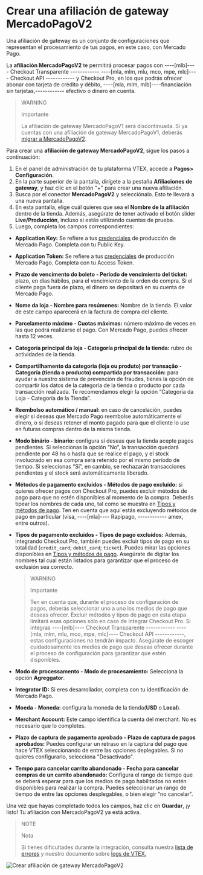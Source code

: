 # Crear una afiliación de gateway MercadoPagoV2 

Una afiliación de gateway es un conjunto de configuraciones que representan el procesamiento de tus pagos, en este caso, con Mercado Pago. 

La **afiliación MercadoPagoV2** te permitirá procesar pagos con ----[mlb]---- Checkout Transparente ------------ ----[mla, mlm, mlu, mco, mpe, mlc]---- Checkout API ------------ y Checkout Pro, en los que podrás ofrecer abonar con tarjeta de crédito y débito, ----[mla, mlm, mlb]----financiación sin tarjetas,------------ efectivo o dinero en cuenta. 

> WARNING
>
> Importante
>
> La afiliación de gateway MercadoPagoV1 será discontinuada. Si ya cuentas con una afiliación de gateway MercadoPagoV1, deberás [migrar a MercadoPagoV2](/developers/es/docs/vtex/integration/v1-v2-migration). 

Para crear una **afiliación de gateway MercadoPagoV2**, sigue los pasos a continuación:

1. En el panel de administración de tu plataforma VTEX, accede a **Pagos> Configuración**.
2. En la parte superior de la pantalla, dirígete a la pestaña **Afiliaciones de gateway**, y  haz clic en el botón "+" para crear una nueva afiliación.
3. Busca por el conector **MercadoPagoV2** y selecciónalo. Esto te llevará a una nueva pantalla.
4. En esta pantalla, elige cuál quieres que sea el **Nombre de la afiliación** dentro de la tienda. Además, asegúrate de tener activado el botón slider **Live/Producción**, incluso si estás utilizando cuentas de prueba.
5. Luego, completa los campos correspondientes:
  * **Application Key:** Se refiere a tus [credenciales](/developers/es/docs/vtex/additional-content/your-integrations/credentials) de producción de Mercado Pago. Completa con tu Public Key.
  * **Application Token:** Se refiere a tus [credenciales](/developers/es/docs/vtex/additional-content/your-integrations/credentials) de producción Mercado Pago. Completa con tu Access Token.
  * **Prazo de vencimento do boleto - Período de vencimiento del ticket:** plazo, en días hábiles, para el vencimiento de la orden de compra. Si el cliente paga fuera de plazo, el dinero se depositará en su cuenta de Mercado Pago.
  * **Nome da loja - Nombre para resúmenes:** Nombre de la tienda. El valor de este campo aparecerá en la factura de compra del cliente.
  * **Parcelamento máximo - Cuotas máximas:** número máximo de veces en las que podrá realizarse el pago.  Con Mercado Pago, puedes ofrecer hasta 12 veces.
  * **Categoría principal da loja - Categoría principal de la tienda:** rubro de actividades de la tienda.
  * **Compartilhamento da categoria (loja ou produto) por transação - Categoría (tienda o producto) compartida por transacción:** para ayudar a nuestro sistema de prevención de fraudes, tienes la opción de compartir los datos de la categoría de la tienda o producto por cada transacción realizada. Te recomendamos elegir la opción “Categoria da Loja - Categoría de la Tienda”.
  * **Reembolso automático / manual:** en caso de cancelación, puedes elegir si deseas que Mercado Pago reembolse automáticamente el dinero, o si deseas retener el monto pagado para que el cliente lo use en futuras compras dentro de la misma tienda.
  * **Modo binário - binario:** configura si deseas que la tienda acepte pagos pendientes. Si seleccionas la opción “No”, la transacción quedará pendiente por 48 hs o hasta que se realice el pago, y el stock involucrado en esa compra será retenido por el mismo período de tiempo. Si seleccionas “Sí”, en cambio, se rechazarán transacciones pendientes y el stock será automáticamente liberado.
  * **Métodos de pagamento excluídos - Métodos de pago excluído:** si quieres ofrecer pagos con Checkout Pro, puedes excluir métodos de pago para que no estén disponibles al momento de la compra. Deberás tipear los nombres de cada uno, tal como se muestra en [Tipos y métodos de pago](/developers/es/docs/vtex/payments-configuration/checkout-pro/exclude-payment-types-methods). Ten en cuenta que aquí estás excluyendo métodos de pago en particular (visa, ----[mla]---- Rapipago, ------------ amex, entre outros).
  * **Tipos de pagamento excluídos - Tipos de pago excluídos:** Además, integrando Checkout Pro, también puedes excluir tipos de pago en su totalidad (`credit_card`; `debit_card`; `ticket`). Puedes  mirar las opciones disponibles en [Tipos y métodos de pago](/developers/es/docs/vtex/payments-configuration/checkout-pro/exclude-payment-types-methods). Asegúrate de digitar los nombres tal cual están listados para garantizar que el proceso de exclusión sea correcto.

    > WARNING
    >
    > Importante
    >
    > Ten en cuenta que, durante el proceso de configuración de pagos, deberás seleccionar uno a uno los medios de pago que deseas ofrecer. Excluir métodos y tipos de pago en esta etapa limitará esas opciones sólo en caso de integrar Checkout Pro. Si integras  ----[mlb]---- Checkout Transparente ------------ ----[mla, mlm, mlu, mco, mpe, mlc]---- Checkout API ------------, estas configuraciones no tendrán impacto. Asegúrate de escoger cuidadosamente los medios de pago que deseas ofrecer durante el proceso de configuración para garantizar que estén disponibles.

  * **Modo de processamento - Modo de procesamiento:** Selecciona la opción **Agreggator**.
  * **Integrator ID:** Si eres desarrollador, completa con tu identificación de Mercado Pago.
  * **Moeda - Moneda:** configura la moneda de la tienda(**USD** o **Local**).
  * **Merchant Account:** Este campo identifica la cuenta del merchant. No es necesario que lo completes.
  * **Plazo de captura de pagamento aprobado - Plazo de captura de pagos aprobados:** Puedes configurar un retraso en la captura del pago que hace VTEX seleccionando de entre las opciones deplegables. Si no quieres configurarlo, selecciona "Desactivado".
  * **Tempo para cancelar carrito abandonado - Fecha para cancelar compras de un carrito abandonado:** Configura el rango de tiempo que se deberá esperar para que los medios de pago habilitados no estén disponibles para realizar la compra. Puedes seleccionar un rango de tiempo de entre las opciones desplegables, o bien elegir "no cancelar". 

Una vez que hayas completado todos los campos, haz clic en **Guardar**, ¡y listo! Tu afiliación con MercadoPagoV2 ya está activa.


> NOTE
>
> Nota
>
> Si tienes dificultades durante la integración, consulta nuestra [lista de errores](/developers/es/guides/vtex/integration/possible-errors) y nuestro documento sobre [logs de VTEX.](/developers/es/guides/vtex/how-tos/logs)

![Crear afiliación de gateway MercadoPagoV2](/images/vtex/vtex-admin-gateway-es.gif)